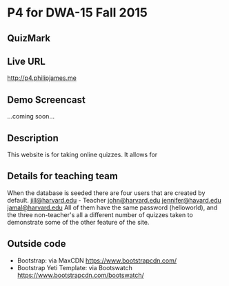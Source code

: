 # P4 for DWA-15 Fall 2015
## QuizMark

## Live URL
<http://p4.philipjames.me>

## Demo Screencast
...coming soon...

## Description
This website is for taking online quizzes. It allows for 

## Details for teaching team
When the database is seeded there are four users that are created by default. 
jill@harvard.edu - Teacher
john@harvard.edu
jennifer@havard.edu
jamal@harvard.edu
All of them have the same password (helloworld), and the three non-teacher's all a different number of quizzes taken to demonstrate some of the other feature of the site.



## Outside code
* Bootstrap: via MaxCDN <https://www.bootstrapcdn.com/>
* Bootstrap Yeti Template: via Bootswatch <https://www.bootstrapcdn.com/bootswatch/>